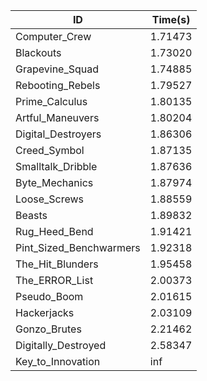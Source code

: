 |ID|Time(s)|
|-|-|
|Computer_Crew|1.71473|
|Blackouts|1.73020|
|Grapevine_Squad|1.74885|
|Rebooting_Rebels|1.79527|
|Prime_Calculus|1.80135|
|Artful_Maneuvers|1.80204|
|Digital_Destroyers|1.86306|
|Creed_Symbol|1.87135|
|Smalltalk_Dribble|1.87636|
|Byte_Mechanics|1.87974|
|Loose_Screws|1.88559|
|Beasts|1.89832|
|Rug_Heed_Bend|1.91421|
|Pint_Sized_Benchwarmers|1.92318|
|The_Hit_Blunders|1.95458|
|The_ERROR_List|2.00373|
|Pseudo_Boom|2.01615|
|Hackerjacks|2.03109|
|Gonzo_Brutes|2.21462|
|Digitally_Destroyed|2.58347|
|Key_to_Innovation|inf|
